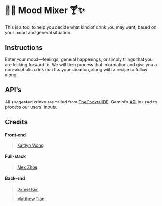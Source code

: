 # 🌴🍹 Mood Mixer 🍸✨

This is a tool to help you decide what kind of drink you may want, based on your mood and general situation. 

## Instructions

Enter your mood—feelings, general happenings, or simply things that you are looking forward to. We will then process that information
and give you a non-alcoholic drink that fits your situation, along with a recipe to follow along.

## API's

All suggested drinks are called from [TheCocktailDB](https://www.thecocktaildb.com/). Gemini's [API](https://ai.google.dev/gemini-api/docs) is used to process our users' inputs.

## Credits

#### Front-end

>[Kaitlyn Wong](https://github.com/keiqxji)

#### Full-stack

>[Alex Zhou](https://github.com/programmedmeme)

#### Back-end

>[Daniel Kim](https://github.com/dkim3110)

>[Matthew Tian](https://github.com/matthewtian3)
